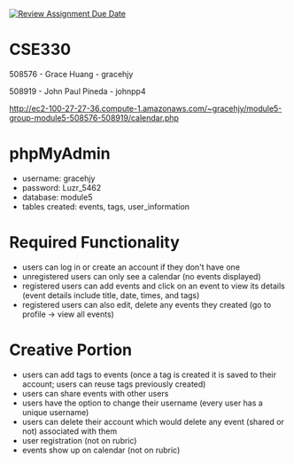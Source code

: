[![Review Assignment Due Date](https://classroom.github.com/assets/deadline-readme-button-24ddc0f5d75046c5622901739e7c5dd533143b0c8e959d652212380cedb1ea36.svg)](https://classroom.github.com/a/im2LrEax)
# CSE330
508576 - Grace Huang - gracehjy

508919 - John Paul Pineda - johnpp4

http://ec2-100-27-27-36.compute-1.amazonaws.com/~gracehjy/module5-group-module5-508576-508919/calendar.php 

# phpMyAdmin
- username: gracehjy
- password: Luzr_5462
- database: module5
- tables created: events, tags, user_information

# Required Functionality
- users can log in or create an account if they don't have one
- unregistered users can only see a calendar (no events displayed)
- registered users can add events and click on an event to view its details (event details include title, date, times, and tags)
- registered users can also edit, delete any events they created (go to profile -> view all events)

# Creative Portion
- users can add tags to events (once a tag is created it is saved to their account; users can reuse tags previously created)
- users can share events with other users
- users have the option to change their username (every user has a unique username)
- users can delete their account which would delete any event (shared or not) associated with them
- user registration (not on rubric)
- events show up on calendar (not on rubric)